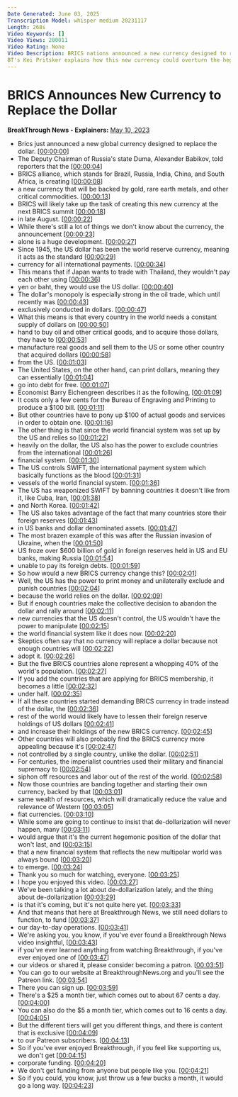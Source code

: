 ```yaml
---
Date Generated: June 03, 2025
Transcription Model: whisper medium 20231117
Length: 268s
Video Keywords: []
Video Views: 200011
Video Rating: None
Video Description: BRICS nations announced a new currency designed to replace the dollar.The creation of this new gold and commodity backed currency will be discussed at the BRICS summit this August. 
BT's Kei Pritsker explains how this new currency could overturn the hegemony of the US dollar.
---
```


# BRICS Announces New Currency to Replace the Dollar
**BreakThrough News - Explainers:** [May 10, 2023](https://www.youtube.com/watch?v=IJnpYszYLQA)
*  Brics just announced a new global currency designed to replace the dollar. [[00:00:00](https://www.youtube.com/watch?v=IJnpYszYLQA&t=0.0s)]
*  The Deputy Chairman of Russia's state Duma, Alexander Babikov, told reporters that the [[00:00:04](https://www.youtube.com/watch?v=IJnpYszYLQA&t=4.0s)]
*  BRICS alliance, which stands for Brazil, Russia, India, China, and South Africa, is creating [[00:00:08](https://www.youtube.com/watch?v=IJnpYszYLQA&t=8.32s)]
*  a new currency that will be backed by gold, rare earth metals, and other critical commodities. [[00:00:13](https://www.youtube.com/watch?v=IJnpYszYLQA&t=13.48s)]
*  BRICS will likely take up the task of creating this new currency at the next BRICS summit [[00:00:18](https://www.youtube.com/watch?v=IJnpYszYLQA&t=18.82s)]
*  in late August. [[00:00:22](https://www.youtube.com/watch?v=IJnpYszYLQA&t=22.64s)]
*  While there's still a lot of things we don't know about the currency, the announcement [[00:00:23](https://www.youtube.com/watch?v=IJnpYszYLQA&t=23.64s)]
*  alone is a huge development. [[00:00:27](https://www.youtube.com/watch?v=IJnpYszYLQA&t=27.02s)]
*  Since 1945, the US dollar has been the world reserve currency, meaning it acts as the standard [[00:00:29](https://www.youtube.com/watch?v=IJnpYszYLQA&t=29.32s)]
*  currency for all international payments. [[00:00:34](https://www.youtube.com/watch?v=IJnpYszYLQA&t=34.4s)]
*  This means that if Japan wants to trade with Thailand, they wouldn't pay each other using [[00:00:36](https://www.youtube.com/watch?v=IJnpYszYLQA&t=36.7s)]
*  yen or baht, they would use the US dollar. [[00:00:40](https://www.youtube.com/watch?v=IJnpYszYLQA&t=40.52s)]
*  The dollar's monopoly is especially strong in the oil trade, which until recently was [[00:00:43](https://www.youtube.com/watch?v=IJnpYszYLQA&t=43.58s)]
*  exclusively conducted in dollars. [[00:00:47](https://www.youtube.com/watch?v=IJnpYszYLQA&t=47.82s)]
*  What this means is that every country in the world needs a constant supply of dollars on [[00:00:50](https://www.youtube.com/watch?v=IJnpYszYLQA&t=50.18s)]
*  hand to buy oil and other critical goods, and to acquire those dollars, they have to [[00:00:53](https://www.youtube.com/watch?v=IJnpYszYLQA&t=53.98s)]
*  manufacture real goods and sell them to the US or some other country that acquired dollars [[00:00:58](https://www.youtube.com/watch?v=IJnpYszYLQA&t=58.699999999999996s)]
*  from the US. [[00:01:03](https://www.youtube.com/watch?v=IJnpYszYLQA&t=63.379999999999995s)]
*  The United States, on the other hand, can print dollars, meaning they can essentially [[00:01:04](https://www.youtube.com/watch?v=IJnpYszYLQA&t=64.38s)]
*  go into debt for free. [[00:01:07](https://www.youtube.com/watch?v=IJnpYszYLQA&t=67.92s)]
*  Economist Barry Eichengreen describes it as the following, [[00:01:09](https://www.youtube.com/watch?v=IJnpYszYLQA&t=69.66s)]
*  It costs only a few cents for the Bureau of Engraving and Printing to produce a $100 bill. [[00:01:11](https://www.youtube.com/watch?v=IJnpYszYLQA&t=71.78s)]
*  But other countries have to pony up $100 of actual goods and services in order to obtain one. [[00:01:16](https://www.youtube.com/watch?v=IJnpYszYLQA&t=76.82000000000001s)]
*  The other thing is that since the world financial system was set up by the US and relies so [[00:01:22](https://www.youtube.com/watch?v=IJnpYszYLQA&t=82.24000000000001s)]
*  heavily on the dollar, the US also has the power to exclude countries from the international [[00:01:26](https://www.youtube.com/watch?v=IJnpYszYLQA&t=86.3s)]
*  financial system. [[00:01:30](https://www.youtube.com/watch?v=IJnpYszYLQA&t=90.74000000000001s)]
*  The US controls SWIFT, the international payment system which basically functions as the blood [[00:01:31](https://www.youtube.com/watch?v=IJnpYszYLQA&t=91.86s)]
*  vessels of the world financial system. [[00:01:36](https://www.youtube.com/watch?v=IJnpYszYLQA&t=96.34s)]
*  The US has weaponized SWIFT by banning countries it doesn't like from it, like Cuba, Iran, [[00:01:38](https://www.youtube.com/watch?v=IJnpYszYLQA&t=98.32s)]
*  and North Korea. [[00:01:42](https://www.youtube.com/watch?v=IJnpYszYLQA&t=102.8s)]
*  The US also takes advantage of the fact that many countries store their foreign reserves [[00:01:43](https://www.youtube.com/watch?v=IJnpYszYLQA&t=103.8s)]
*  in US banks and dollar denominated assets. [[00:01:47](https://www.youtube.com/watch?v=IJnpYszYLQA&t=107.24s)]
*  The most brazen example of this was after the Russian invasion of Ukraine, when the [[00:01:50](https://www.youtube.com/watch?v=IJnpYszYLQA&t=110.0s)]
*  US froze over $600 billion of gold in foreign reserves held in US and EU banks, making Russia [[00:01:54](https://www.youtube.com/watch?v=IJnpYszYLQA&t=114.0s)]
*  unable to pay its foreign debts. [[00:01:59](https://www.youtube.com/watch?v=IJnpYszYLQA&t=119.75999999999999s)]
*  So how would a new BRICS currency change this? [[00:02:01](https://www.youtube.com/watch?v=IJnpYszYLQA&t=121.83999999999999s)]
*  Well, the US has the power to print money and unilaterally exclude and punish countries [[00:02:04](https://www.youtube.com/watch?v=IJnpYszYLQA&t=124.72s)]
*  because the world relies on the dollar. [[00:02:09](https://www.youtube.com/watch?v=IJnpYszYLQA&t=129.76s)]
*  But if enough countries make the collective decision to abandon the dollar and rally around [[00:02:11](https://www.youtube.com/watch?v=IJnpYszYLQA&t=131.72s)]
*  new currencies that the US doesn't control, the US wouldn't have the power to manipulate [[00:02:15](https://www.youtube.com/watch?v=IJnpYszYLQA&t=135.94s)]
*  the world financial system like it does now. [[00:02:20](https://www.youtube.com/watch?v=IJnpYszYLQA&t=140.28s)]
*  Skeptics often say that no currency will replace a dollar because not enough countries will [[00:02:22](https://www.youtube.com/watch?v=IJnpYszYLQA&t=142.52s)]
*  adopt it. [[00:02:26](https://www.youtube.com/watch?v=IJnpYszYLQA&t=146.57999999999998s)]
*  But the five BRICS countries alone represent a whopping 40% of the world's population. [[00:02:27](https://www.youtube.com/watch?v=IJnpYszYLQA&t=147.57999999999998s)]
*  If you add the countries that are applying for BRICS membership, it becomes a little [[00:02:32](https://www.youtube.com/watch?v=IJnpYszYLQA&t=152.24s)]
*  under half. [[00:02:35](https://www.youtube.com/watch?v=IJnpYszYLQA&t=155.46s)]
*  If all these countries started demanding BRICS currency in trade instead of the dollar, the [[00:02:36](https://www.youtube.com/watch?v=IJnpYszYLQA&t=156.60000000000002s)]
*  rest of the world would likely have to lessen their foreign reserve holdings of US dollars [[00:02:41](https://www.youtube.com/watch?v=IJnpYszYLQA&t=161.20000000000002s)]
*  and increase their holdings of the new BRICS currency. [[00:02:45](https://www.youtube.com/watch?v=IJnpYszYLQA&t=165.24s)]
*  Other countries will also probably find the BRICS currency more appealing because it's [[00:02:47](https://www.youtube.com/watch?v=IJnpYszYLQA&t=167.9s)]
*  not controlled by a single country, unlike the dollar. [[00:02:51](https://www.youtube.com/watch?v=IJnpYszYLQA&t=171.28s)]
*  For centuries, the imperialist countries used their military and financial supremacy to [[00:02:54](https://www.youtube.com/watch?v=IJnpYszYLQA&t=174.06s)]
*  siphon off resources and labor out of the rest of the world. [[00:02:58](https://www.youtube.com/watch?v=IJnpYszYLQA&t=178.44s)]
*  Now those countries are banding together and starting their own currency, backed by that [[00:03:01](https://www.youtube.com/watch?v=IJnpYszYLQA&t=181.76s)]
*  same wealth of resources, which will dramatically reduce the value and relevance of Western [[00:03:05](https://www.youtube.com/watch?v=IJnpYszYLQA&t=185.5s)]
*  fiat currencies. [[00:03:10](https://www.youtube.com/watch?v=IJnpYszYLQA&t=190.28s)]
*  While some are going to continue to insist that de-dollarization will never happen, many [[00:03:11](https://www.youtube.com/watch?v=IJnpYszYLQA&t=191.28s)]
*  would argue that it's the current hegemonic position of the dollar that won't last, and [[00:03:15](https://www.youtube.com/watch?v=IJnpYszYLQA&t=195.62s)]
*  that a new financial system that reflects the new multipolar world was always bound [[00:03:20](https://www.youtube.com/watch?v=IJnpYszYLQA&t=200.2s)]
*  to emerge. [[00:03:24](https://www.youtube.com/watch?v=IJnpYszYLQA&t=204.39999999999998s)]
*  Thank you so much for watching, everyone. [[00:03:25](https://www.youtube.com/watch?v=IJnpYszYLQA&t=205.39999999999998s)]
*  I hope you enjoyed this video. [[00:03:27](https://www.youtube.com/watch?v=IJnpYszYLQA&t=207.35999999999999s)]
*  We've been talking a lot about de-dollarization lately, and the thing about de-dollarization [[00:03:29](https://www.youtube.com/watch?v=IJnpYszYLQA&t=209.36s)]
*  is that it's coming, but it's not quite here yet. [[00:03:33](https://www.youtube.com/watch?v=IJnpYszYLQA&t=213.68s)]
*  And that means that here at Breakthrough News, we still need dollars to function, to fund [[00:03:37](https://www.youtube.com/watch?v=IJnpYszYLQA&t=217.10000000000002s)]
*  our day-to-day operations. [[00:03:41](https://www.youtube.com/watch?v=IJnpYszYLQA&t=221.68s)]
*  We're asking you, you know, if you've ever found a Breakthrough News video insightful, [[00:03:43](https://www.youtube.com/watch?v=IJnpYszYLQA&t=223.44s)]
*  if you've ever learned anything from watching Breakthrough, if you've ever enjoyed one of [[00:03:47](https://www.youtube.com/watch?v=IJnpYszYLQA&t=227.9s)]
*  our videos or shared it, please consider becoming a patron. [[00:03:51](https://www.youtube.com/watch?v=IJnpYszYLQA&t=231.36s)]
*  You can go to our website at BreakthroughNews.org and you'll see the Patreon link. [[00:03:54](https://www.youtube.com/watch?v=IJnpYszYLQA&t=234.78s)]
*  There you can sign up. [[00:03:59](https://www.youtube.com/watch?v=IJnpYszYLQA&t=239.14000000000001s)]
*  There's a $25 a month tier, which comes out to about 67 cents a day. [[00:04:00](https://www.youtube.com/watch?v=IJnpYszYLQA&t=240.86s)]
*  You can also do the $5 a month tier, which comes out to 16 cents a day. [[00:04:05](https://www.youtube.com/watch?v=IJnpYszYLQA&t=245.4s)]
*  But the different tiers will get you different things, and there is content that is exclusive [[00:04:09](https://www.youtube.com/watch?v=IJnpYszYLQA&t=249.7s)]
*  to our Patreon subscribers. [[00:04:13](https://www.youtube.com/watch?v=IJnpYszYLQA&t=253.6s)]
*  So if you've ever enjoyed Breakthrough, if you feel like supporting us, we don't get [[00:04:15](https://www.youtube.com/watch?v=IJnpYszYLQA&t=255.48s)]
*  corporate funding. [[00:04:20](https://www.youtube.com/watch?v=IJnpYszYLQA&t=260.28s)]
*  We don't get funding from anyone but people like you. [[00:04:21](https://www.youtube.com/watch?v=IJnpYszYLQA&t=261.28s)]
*  So if you could, you know, just throw us a few bucks a month, it would go a long way. [[00:04:23](https://www.youtube.com/watch?v=IJnpYszYLQA&t=263.92s)]

